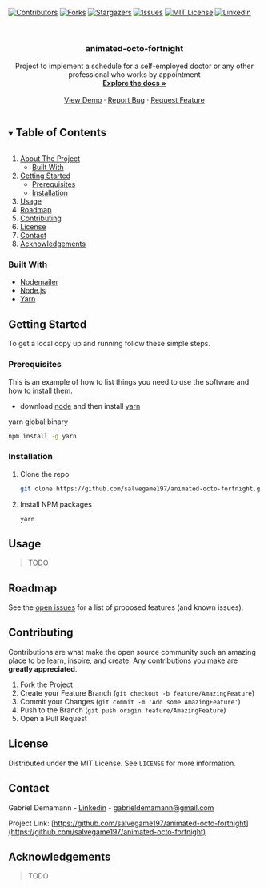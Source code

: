 <!--
*** Thanks for checking out the Best-README-Template. If you have a suggestion
*** that would make this better, please fork the repo and create a pull request
*** or simply open an issue with the tag "enhancement".
*** Thanks again! Now go create something AMAZING! :D
***
***
***
*** To avoid retyping too much info. Do a search and replace for the following:
*** github_username, repo_name, twitter_handle, email, project_title, project_description
-->

<!-- PROJECT SHIELDS -->
<!--
*** I'm using markdown "reference style" links for readability.
*** Reference links are enclosed in brackets [ ] instead of parentheses ( ).
*** See the bottom of this document for the declaration of the reference variables
*** for contributors-url, forks-url, etc. This is an optional, concise syntax you may use.
*** https://www.markdownguide.org/basic-syntax/#reference-style-links
-->

[![Contributors][contributors-shield]][contributors-url]
[![Forks][forks-shield]][forks-url]
[![Stargazers][stars-shield]][stars-url]
[![Issues][issues-shield]][issues-url]
[![MIT License][license-shield]][license-url]
[![LinkedIn][linkedin-shield]][linkedin-url]

<!-- PROJECT LOGO -->
<br />
<p align="center">

  <h3 align="center">animated-octo-fortnight</h3>

  <p align="center">
    Project to implement a schedule for a self-employed doctor or any other professional who works by appointment
    <br />
    <a href="https://github.com/salvegame197/animated-octo-fortnight"><strong>Explore the docs »</strong></a>
    <br />
    <br />
    <a href="https://github.com/salvegame197/animated-octo-fortnight">View Demo</a>
    ·
    <a href="https://github.com/salvegame197/animated-octo-fortnight/issues">Report Bug</a>
    ·
    <a href="https://github.com/salvegame197/animated-octo-fortnight/issues">Request Feature</a>
  </p>
</p>

<!-- TABLE OF CONTENTS -->
<details open="open">
  <summary><h2 style="display: inline-block">Table of Contents</h2></summary>
  <ol>
    <li>
      <a href="#about-the-project">About The Project</a>
      <ul>
        <li><a href="#built-with">Built With</a></li>
      </ul>
    </li>
    <li>
      <a href="#getting-started">Getting Started</a>
      <ul>
        <li><a href="#prerequisites">Prerequisites</a></li>
        <li><a href="#installation">Installation</a></li>
      </ul>
    </li>
    <li><a href="#usage">Usage</a></li>
    <li><a href="#roadmap">Roadmap</a></li>
    <li><a href="#contributing">Contributing</a></li>
    <li><a href="#license">License</a></li>
    <li><a href="#contact">Contact</a></li>
    <li><a href="#acknowledgements">Acknowledgements</a></li>
  </ol>
</details>

### Built With

- [Nodemailer](https://nodemailer.com/about/)
- [Node.js](https://nodejs.org/en/)
- [Yarn](https://yarnpkg.com/)
<!-- GETTING STARTED -->

## Getting Started

To get a local copy up and running follow these simple steps.

### Prerequisites

This is an example of how to list things you need to use the software and how to install them.

- download [node](https://nodejs.org/en/) and then install [yarn](https://yarnpkg.com/)

yarn global binary

```sh
npm install -g yarn
```

### Installation

1. Clone the repo
   ```sh
   git clone https://github.com/salvegame197/animated-octo-fortnight.git
   ```
2. Install NPM packages
   ```sh
   yarn
   ```

<!-- USAGE EXAMPLES -->

## Usage

> TODO

<!-- ROADMAP -->

## Roadmap

See the [open issues](https://github.com/salvegame197/animated-octo-fortnight/issues) for a list of proposed features (and known issues).

<!-- CONTRIBUTING -->

## Contributing

Contributions are what make the open source community such an amazing place to be learn, inspire, and create. Any contributions you make are **greatly appreciated**.

1. Fork the Project
2. Create your Feature Branch (`git checkout -b feature/AmazingFeature`)
3. Commit your Changes (`git commit -m 'Add some AmazingFeature'`)
4. Push to the Branch (`git push origin feature/AmazingFeature`)
5. Open a Pull Request

<!-- LICENSE -->

## License

Distributed under the MIT License. See `LICENSE` for more information.

<!-- CONTACT -->

## Contact

Gabriel Demamann - [Linkedin](https://www.linkedin.com/in/demamann/) - gabrieldemamann@gmail.com

Project Link: [https://github.com/salvegame197/animated-octo-fortnight](https://github.com/salvegame197/animated-octo-fortnight)

<!-- ACKNOWLEDGEMENTS -->

## Acknowledgements

> TODO

<!-- MARKDOWN LINKS & IMAGES -->
<!-- https://www.markdownguide.org/basic-syntax/#reference-style-links -->

[contributors-shield]: https://img.shields.io/github/contributors/salvegame197/repo.svg?style=for-the-badge
[contributors-url]: https://github.com/salvegame197/repo/graphs/contributors
[forks-shield]: https://img.shields.io/github/forks/salvegame197/repo.svg?style=for-the-badge
[forks-url]: https://github.com/salvegame197/repo/network/members
[stars-shield]: https://img.shields.io/github/stars/salvegame197/repo.svg?style=for-the-badge
[stars-url]: https://github.com/salvegame197/repo/stargazers
[issues-shield]: https://img.shields.io/github/issues/salvegame197/repo.svg?style=for-the-badge
[issues-url]: https://github.com/salvegame197/repo/issues
[license-shield]: https://img.shields.io/github/license/salvegame197/repo.svg?style=for-the-badge
[license-url]: https://github.com/salvegame197/repo/blob/master/LICENSE.txt
[linkedin-shield]: https://img.shields.io/badge/-LinkedIn-black.svg?style=for-the-badge&logo=linkedin&colorB=555
[linkedin-url]: https://linkedin.com/in/salvegame197

